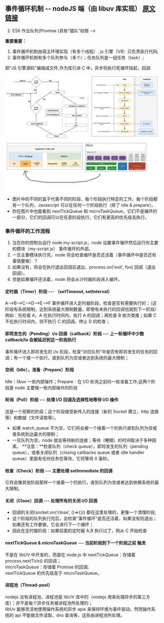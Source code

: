 ## 事件循环机制 -- nodeJS 端（由 libuv 库实现） [原文链接](https://zhuanlan.zhihu.com/p/35918797)

<!-- 1. 到期后的回调（setTimeout）/用户触发的事件(点击、键盘事件) -> 加入“消息队列”-> 入栈出栈（v8执行） -->
2. ES6 作业队列(Promise )具有“插队”权限 -->

**重要重要：**

1.  事件循环机制由宿主环境实现（有多个线程）, js 引擎（V8）只负责执行代码;
2.  事件循环机制有多个队列参与（多个）；任务队列是一组任务（task）;

把“JS 引擎源码"编辑成文件,作为库引进 C 中，异步则执行死循环挂起，回调

![node事件循环](./img/nodeEventLoop.jpg)

- 图片中的不同的盒子代表不同的阶段，每个阶段执行特定的工作。每个阶段都有一个队列，Javascript 可以在任何一个阶段执行（除了 idle & prepare）。
- 你在图片中也能看到 nextTickQueue 和 microTaskQueue，它们不是循环的一部分，它们的回调可以在任意阶段执行。它们有更高的优先级去执行。

### 事件循环的工作流程

1. 当在你的控制台运行 node my-script.js，node 设置事件循环然后运行你主要的模块（my-script.js） 事件循环的外部。
2. 一旦主要模块执行完，node 将会检查循环是否还活着（事件循环中是否还有事情要做）？
3. 如果没有，将会在执行退出回调后退出，process.on('exit', foo) 回调（退出回调）。
4. 但是如果循环还活着，node 将会从计时器阶段进入循环。

#### 定时器（Timer）阶段 --- （setTimeout, setInterval）

A-->B-->C-->D-->E-->F
事件循环进入定时器阶段，检查是否有需要执行的；（这阶段有系统限制，达到系统最大限制数量，即使有未执行的回调也跳到下一阶段）  
例如：先检查 A，A 在执行时间内，执行 A 的回调；再检查 B 依次类推；如果 C 不在执行时间内，则不执行 C 的回调，停止 D 的检查；

#### 即将发生的（Pending）i/o 回调（callback）阶段 --- 上一轮循环中少数 callback/Io 会被延迟到这一阶段执行

事件循环进入即将发生的 i/o 阶段，检查“对应队列”中是否有即将发生的任务的回调；有一个接一个执行，直到队列为空或者达到系统的最大限制；

#### 空闲（Idle），准备（Prepare）阶段

Idle：libuv 一些内部操作；Prepare：在 I/O 轮询之前的一些准备工作;这两个阶段是 node 主要做一些内部操作的阶段

#### 轮询（Poll）阶段 --- 处理 I/O 回调及选择性地等待 I/O 操作

这是一个观察的阶段；这个阶段接受新传入的连接（新的 Socket 建立，http 连接等）和数据（文件读取等）。

- 如果 watch_queue 不为空，它们将会被一个接着一个的执行直到队列为空或者系统到达最大的限制；
- 一旦队列为空，node 就会等待新的连接；等待（睡眠）的时间取决于多种因素。
  **注意：**检查队列（check queue），即将发生的队列（pending queue），或者关闭队列（closing callbacks queue 或者 idle handler queue）里面有任何任务在等待，它将等待 0 毫秒。

#### 检查（Check）阶段 --- 主要处理 setlmmediate 的回调

它将会像其他阶段那样一个接着一个的执行，直到队列为空或者达到依赖系统的最大限制。

#### 关闭（Close）回调 --- 处理所有的关闭 I/O 回调

- 回调的关闭(socket.on(‘close’, ()=>{})) 都在这里处理的，更像一个清理阶段;
- 这个阶段的队列执行完后，会检查“事件循环”是否还活着，如果没有则退出；如果还有工作要做，它会进行下一个循环；
- 因此在定时器阶段：如果前面的定时器 A,B 执行过了，侧从 C 开始检查

#### nextTickQueue & microTaskQueue --- 当前阶段到下一个阶段之前 触发

不是在 libUV 中开发的，而是在 node.js 中
nextTickQueue：存储着 process.nextTick() 的回调；  
microTaskQueue：存储着 Promise 的回调;  
nextTickQueue 的优先级高于 microTaskQueue。

#### 进程池（Thread-pool）

nodejs 没有进程池，进程池是 libUV 库中的（nodejs 用来处理异步的第三方库）；并不是每个异步任务被进程池所处理的；  
libUv 能够灵活地使用操作系统的异步 apis 来保持环境为事件驱动。然而操作系统的 api 不能做文件读取，dns 查询等，这些由进程池所处理。
